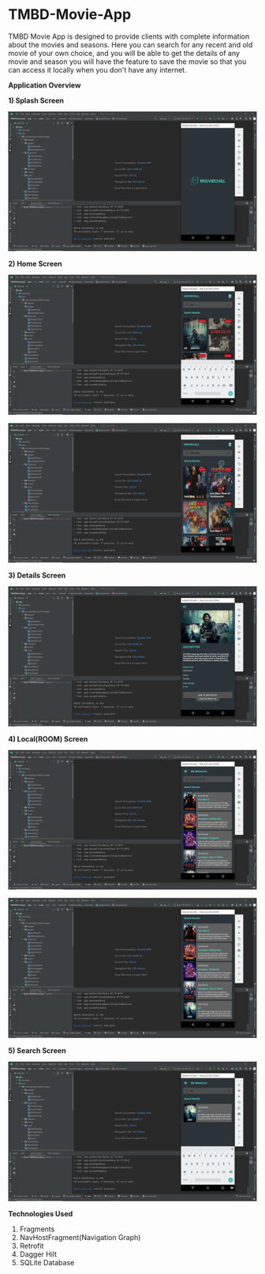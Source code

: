 # TMBD-Movie-App

TMBD Movie App is designed to provide clients with complete information about the movies and seasons. Here you can search for any recent and old movie of your own choice, and you will be able to get the details of any movie and season you will have the feature to save the movie so that you can access it locally when you don't have any internet.

<b>Application Overview</b>

<b>1) Splash Screen</b>

![Splash Screen](img/splash.png)

<b>2) Home Screen</b>

![Home Screen](img/home1.png)

![Home Screen](img/home2.png)

<b>3) Details Screen</b>

![Detail Screen](img/detail.png)

<b>4) Local(ROOM) Screen</b>

![Local Screen](img/local2.png)

![Local Screen](img/local.png)

<b>5) Search Screen</b>

![Search Screen](img/search.png)



<b>Technologies Used</b>

<ol>
  <li>Fragments</li>
  <li>NavHostFragment(Navigation Graph)</li>
  <li>Retrofit</li>
  <li>Dagger Hilt</li>
  <li>SQLite Database</li>
</ol>
